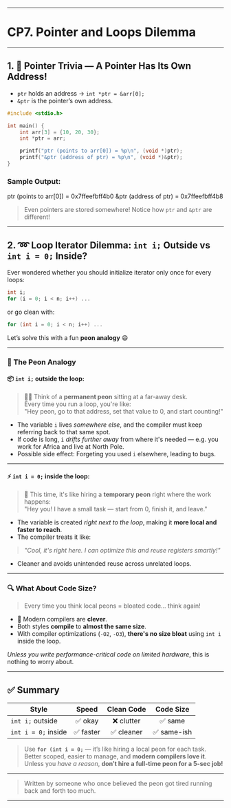 
---

# CP7. Pointer and Loops Dilemma

---

## 1. 📌 Pointer Trivia — A Pointer Has Its Own Address!

- `ptr` holds an address → `int *ptr = &arr[0];`
- `&ptr` is the pointer’s own address.

```c
#include <stdio.h>

int main() {
    int arr[3] = {10, 20, 30};
    int *ptr = arr;

    printf("ptr (points to arr[0]) = %p\n", (void *)ptr);
    printf("&ptr (address of ptr) = %p\n", (void *)&ptr);
}
```

### Sample Output:

ptr (points to arr[0]) = 0x7ffeefbff4b0
&ptr (address of ptr)  = 0x7ffeefbff4b8

> Even pointers are stored somewhere! Notice how `ptr` and `&ptr` are different!

---

## 2. ➿ Loop Iterator Dilemma: `int i;` Outside vs `int i = 0;` Inside?

Ever wondered whether you should initialize iterator only once for every loops:

```c
int i;
for (i = 0; i < n; i++) ...
```

or go clean with:

```c
for (int i = 0; i < n; i++) ...
```

Let’s solve this with a fun **peon analogy** 😄

---

### 🤖 The Peon Analogy

#### 📦 `int i;` outside the loop:

> 🧑‍🏭 Think of a **permanent peon** sitting at a far-away desk.  
> Every time you run a loop, you're like:  
> "Hey peon, go to that address, set that value to 0, and start counting!"

- The variable `i` lives *somewhere else*, and the compiler must keep referring back to that same spot.
- If code is long, `i` *drifts further away* from where it's needed — e.g. you work for Africa and live at North Pole.
- Possible side effect: Forgeting you used `i` elsewhere, leading to bugs.

---

#### ⚡ `int i = 0;` inside the loop:

> 🎯 This time, it's like hiring a **temporary peon** right where the work happens:  
> "Hey you! I have a small task — start from 0, finish it, and leave."

- The variable is created *right next to the loop*, making it **more local and faster to reach**.
- The compiler treats it like:  
> *"Cool, it's right here. I can optimize this and reuse registers smartly!"*
- Cleaner and avoids unintended reuse across unrelated loops.

---

### 🔍 What About Code Size?

> Every time you think local peons = bloated code… think again!

- 🧠 Modern compilers are **clever**.
- Both styles **compile** to **almost the same size**.
- With compiler optimizations (`-O2`, `-O3`), **there's no size bloat** using `int i` inside the loop.

*Unless you write performance-critical code on limited hardware*, this is nothing to worry about.

---

## ✅ Summary

| Style                | Speed        | Clean Code | Code Size |
|----------------------|:------------:|:----------:|:---------:|
| `int i;` outside     | ✅ okay     | ❌ clutter | ✅ same   |
| `int i = 0;` inside  | ✅ faster   | ✅ cleaner | ✅ same-ish |

> Use **`for (int i = 0;`** — it’s like hiring a local peon for each task.  
> Better scoped, easier to manage, and **modern compilers love it**.  
> Unless you *have a reason*, **don’t hire a full-time peon for a 5-sec job!**

---

> Written by someone who once believed the peon got tired running back and forth too much.

---

